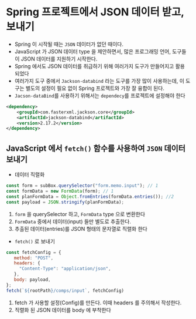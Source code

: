 # Spring 프로젝트에서 JSON 데이터 받고, 보내기
- Spring 이 시작될 때는 `JSON` 데이터가 없던 때이다.
- JavaScript 가 JSON 데이터 type 을 제안하면서, 많은 프로그래밍 언어, 도구들이 JSON 데이터를 지원하기 시작한다.
- Spring 에서도 JSON 데이터를 취급하기 위해 여러가지 도구가 만들어지고 활용 되었다
- 여러가지 도구 중에서 `Jackson-databind` 라는 도구를 가장 많이 사용하는데, 이 도구는 별도의 설정이 필요 없이 Spring 프로젝트와 가장 잘 융합이 된다.
- `Jacson-dataBind`를 사용하기 위해서는 `dependecy`를 프로젝트에 설정해야 한다
```xml
<dependency>
    <groupId>com.fasterxml.jackson.core</groupId>
    <artifactId>jackson-databind</artifactId>
    <version>2.17.2</version>
</dependency>
```

## JavaScript 에서 `fetch()` 함수를 사용하여 `JSON` 데이터 보내기
- 데이터 직렬화
```javascript
const form = subBox.querySelector("form.memo.input"); // 1
const formData = new FormData(form); // 1
const planFormData = Object.fromEntries(formData.entries()); //2 
const payload = JSON.stringify(planFormData);
````
1. `form` 을 querySelector 하고, `FormData` type 으로 변환한다
2. `FormData` 중에서 데이터(input) 들만 별도로 추출한다.
3. 추출된 데이터(entries)를 JSON 형태의 문자열로 직렬화 한다

- `fetch()` 로 보내기
```javascript
const fetchConfig = {
   method: "POST",
   headers: {
     "Content-Type": "application/json",
   },
   body: payload,
};
fetch(`${rootPath}/comps/input`, fetchConfig)
````
1. fetch 가 사용할 설정(Config)를 만든다. 이때 headers 를 주의해서 작성한다.
2. 직렬화 된 JSON 데이터를 body 에 부착한다
